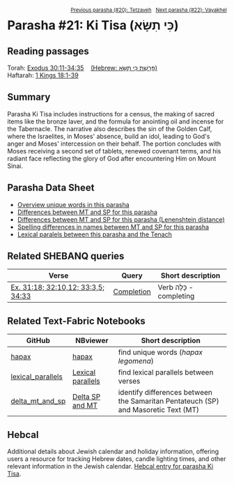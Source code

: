 <span style="float: right;"><sup><a href="../20%20-%20Tetzaveh">Previous parasha (#20): Tetzaveh</a> &nbsp;&nbsp;<a href="../22%20-%20Vayakhel">Next parasha (#22): Vayakhel</a></sup></span>

# Parasha #21: Ki Tisa (כִּי תִשָּׂא)

## Reading passages

Torah: <a href="https://www.stepbible.org/?q=version=NASB2020|reference=Ex.34:35-34:35&options=HNVUG" target="_blank">Exodus 30:11-34:35</a> &nbsp;&nbsp; <a href="https://tikkun.io/#/p/tetzaveh" target="_blank">(Hebrew: פָּרָשַׁת כִּי תִשָּׂא)</a><br>
Haftarah: 
<a href="https://www.stepbible.org/?q=version=NASB2020|reference=1Kgs.18:1-39&options=HNVUG" target="_blank">1 Kings 18:1-39</a>

## Summary

Parasha Ki Tisa includes instructions for a census, the making of sacred items like the bronze laver, and the formula for anointing oil and incense for the Tabernacle. The narrative also describes the sin of the Golden Calf, where the Israelites, in Moses' absence, build an idol, leading to God's anger and Moses' intercession on their behalf. The portion concludes with Moses receiving a second set of tablets, renewed covenant terms, and his radiant face reflecting the glory of God after encountering Him on Mount Sinai.

## Parasha Data Sheet

<ul><li><a href="https://tonyjurg.github.io/Parashot/WeeklyParasha/21%20-%20Ki%20Tisa/hapax_legomena(Ki%2520Tisa).html" target="_blank">Overview unique words in this parasha</a>
</li><li><a href="https://tonyjurg.github.io/Parashot/WeeklyParasha/21%20-%20Ki%20Tisa/differences_MT_SP(Ki%2520Tisa).html" target="_blank">Differences between MT and SP for this parasha</a>
</li><li><a href="https://tonyjurg.github.io/Parashot/WeeklyParasha/21%20-%20Ki%20Tisa/levenshtein_differences_MT_SP(Ki%2520Tisa).html" target="_blank">Differences between MT and SP for this parasha (Lenenshtein distance)</a>
</li><li><a href="https://tonyjurg.github.io/Parashot/WeeklyParasha/21%20-%20Ki%20Tisa/spelling_differences_SP_MT(Ki%2520Tisa).html" target="_blank">Spelling differences in names between MT and SP for this parasha</a>
</li><li><a href="https://tonyjurg.github.io/Parashot/WeeklyParasha/13%20-%20Shemot/lexical_parallels(Ki%2520Tisa).html" target="_blank">Lexical paralels between this parasha and the Tenach</a>
</li></ul>

## Related SHEBANQ queries

Verse | Query | Short description
--- | --- | --- 
<a href="https://www.stepbible.org/?q=version=NASB2020\|reference=Ex.31:18;32:10,5;33:10,12;33:3,5;34:33&options=HNVUG" target="_blank">Ex. 31:18; 32:10,12; 33:3,5; 34:33</a> | <a href="https://shebanq.ancient-data.org/hebrew/text?iid=6306&version=2021&page=1&mr=r&qw=q" target="_blank">Completion</a> | Verb כָּלָה - completing


## Related Text-Fabric Notebooks

GitHub | NBviewer | Short description
---|---|---
[hapax](hapax.ipynb) | <a href="https://nbviewer.org/github/tonyjurg/Parashot/blob/main/WeeklyParasha/21%20-%20Ki%20Tisa/hapax.ipynb" target="_blank">hapax</a> | find unique words (*hapax legomena*)
[lexical_parallels](lexical_parallels.ipynb) |<a href="https://nbviewer.org/github/tonyjurg/Parashot/blob/main/WeeklyParasha/21%20-%20Ki%20Tisa/lexical_parallels.ipynb" target="_blank">Lexical parallels</a>| find lexical parallels between verses
[delta_mt_and_sp](delta_mt_and_sp.ipynb) |<a href="https://nbviewer.org/github/tonyjurg/Parashot/blob/main/WeeklyParasha/21%20-%20Ki%20Tisa/delta_mt_and_sp.ipynb" target="_blank">Delta SP and MT</a>| identify differences between the Samaritan Pentateuch (SP) and Masoretic Text (MT)


## Hebcal

Additional details about Jewish calendar and holiday information, offering users a resource for tracking Hebrew dates, candle lighting times, and other relevant information in the Jewish calendar. <a href="https://www.hebcal.com/sedrot/ki-tisa" target="_blank">Hebcal entry for parasha Ki Tisa</a>.
